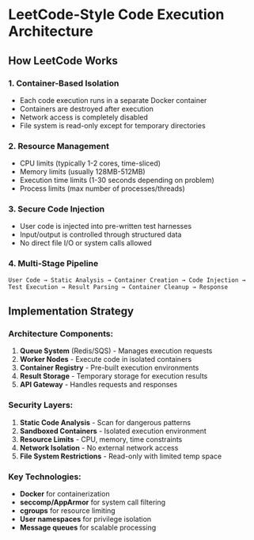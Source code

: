 # LeetCode-Style Code Execution Architecture

## How LeetCode Works

### 1. **Container-Based Isolation**
- Each code execution runs in a separate Docker container
- Containers are destroyed after execution
- Network access is completely disabled
- File system is read-only except for temporary directories

### 2. **Resource Management**
- CPU limits (typically 1-2 cores, time-sliced)
- Memory limits (usually 128MB-512MB)
- Execution time limits (1-30 seconds depending on problem)
- Process limits (max number of processes/threads)

### 3. **Secure Code Injection**
- User code is injected into pre-written test harnesses
- Input/output is controlled through structured data
- No direct file I/O or system calls allowed

### 4. **Multi-Stage Pipeline**
```
User Code → Static Analysis → Container Creation → Code Injection → 
Test Execution → Result Parsing → Container Cleanup → Response
```

## Implementation Strategy

### Architecture Components:

1. **Queue System** (Redis/SQS) - Manages execution requests
2. **Worker Nodes** - Execute code in isolated containers  
3. **Container Registry** - Pre-built execution environments
4. **Result Storage** - Temporary storage for execution results
5. **API Gateway** - Handles requests and responses

### Security Layers:

1. **Static Code Analysis** - Scan for dangerous patterns
2. **Sandboxed Containers** - Isolated execution environment
3. **Resource Limits** - CPU, memory, time constraints
4. **Network Isolation** - No external network access
5. **File System Restrictions** - Read-only with limited temp space

### Key Technologies:
- **Docker** for containerization
- **seccomp/AppArmor** for system call filtering
- **cgroups** for resource limiting
- **User namespaces** for privilege isolation
- **Message queues** for scalable processing